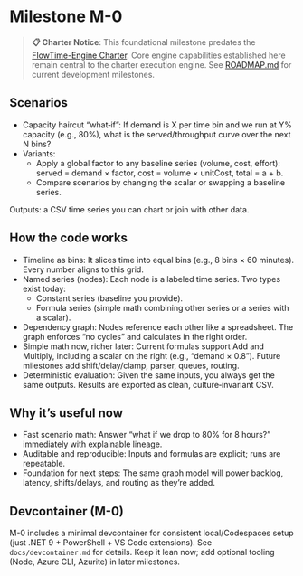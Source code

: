 # Milestone M-0

> **📋 Charter Notice**: This foundational milestone predates the [FlowTime-Engine Charter](../flowtime-engine-charter.md). Core engine capabilities established here remain central to the charter execution engine. See [ROADMAP.md](../ROADMAP.md) for current development milestones.

## Scenarios

- Capacity haircut “what‑if”: If demand is X per time bin and we run at Y% capacity (e.g., 80%), what is the served/throughput curve over the next N bins?
- Variants:
    - Apply a global factor to any baseline series (volume, cost, effort): served = demand × factor, cost = volume × unitCost, total = a + b.
    - Compare scenarios by changing the scalar or swapping a baseline series.

Outputs: a CSV time series you can chart or join with other data.

## How the code works

- Timeline as bins: It slices time into equal bins (e.g., 8 bins × 60 minutes). Every number aligns to this grid.
- Named series (nodes): Each node is a labeled time series. Two types exist today:
    - Constant series (baseline you provide).
    - Formula series (simple math combining other series or a series with a scalar).
- Dependency graph: Nodes reference each other like a spreadsheet. The graph enforces “no cycles” and calculates in the right order.
- Simple math now, richer later: Current formulas support Add and Multiply, including a scalar on the right (e.g., “demand × 0.8”). Future milestones add shift/delay/clamp, parser, queues, routing.
- Deterministic evaluation: Given the same inputs, you always get the same outputs. Results are exported as clean, culture‑invariant CSV.

## Why it’s useful now

- Fast scenario math: Answer “what if we drop to 80% for 8 hours?” immediately with explainable lineage.
- Auditable and reproducible: Inputs and formulas are explicit; runs are repeatable.
- Foundation for next steps: The same graph model will power backlog, latency, shifts/delays, and routing as they’re added.

## Devcontainer (M-0)

M-0 includes a minimal devcontainer for consistent local/Codespaces setup (just .NET 9 + PowerShell + VS Code extensions). See `docs/devcontainer.md` for details. Keep it lean now; add optional tooling (Node, Azure CLI, Azurite) in later milestones.
